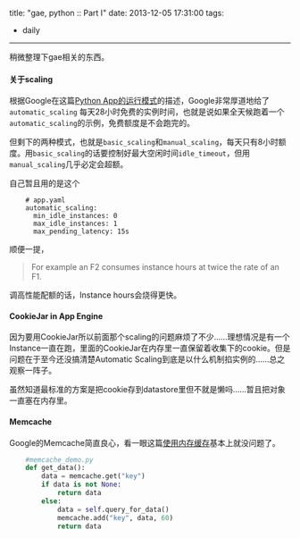 title: "gae, python :: Part I"
date: 2013-12-05 17:31:00
tags:
- daily
---
稍微整理下gae相关的东西。

#### 关于scaling

根据Google在这篇[Python App的运行模式](https://developers.google.com/appengine/docs/python/modules/)的描述，Google非常厚道地给了`automatic_scaling` 每天28小时免费的实例时间，也就是说如果全天候跑着一个`automatic_scaling`的示例，免费额度是不会跑完的。

但剩下的两种模式，也就是`basic_scaling`和`manual_scaling`，每天只有8小时额度。用`basic_scaling`的话要控制好最大空闲时间`idle_timeout`，但用`manual_scaling`几乎必定会超额。

自己暂且用的是这个

```
    # app.yaml
    automatic_scaling:
      min_idle_instances: 0
      max_idle_instances: 1
      max_pending_latency: 15s
```

顺便一提，

> For example an F2 consumes instance hours at twice the rate of an F1.

调高性能配额的话，Instance hours会烧得更快。

#### CookieJar in App Engine

因为要用CookieJar所以前面那个scaling的问题麻烦了不少……理想情况是有一个Instance一直在跑，里面的CookieJar在内存里一直保留着收集下的cookie。但是问题在于至今还没搞清楚Automatic Scaling到底是以什么机制掐实例的……总之观察一阵子。

虽然知道最标准的方案是把cookie存到datastore里但不就是懒吗‎……暂且把对象一直塞在内存里。

#### Memcache

Google的Memcache简直良心，看一眼这篇[使用内存缓存](https://developers.google.com/appengine/docs/python/memcache/usingmemcache?hl=zh-cn)基本上就没问题了。

```python
    #memcache_demo.py
    def get_data():
        data = memcache.get("key")
        if data is not None:
            return data
        else:
            data = self.query_for_data()
            memcache.add("key", data, 60)
            return data
```
